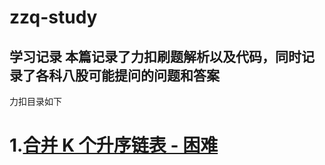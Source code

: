 # zzq-study
学习记录
本篇记录了力扣刷题解析以及代码，同时记录了各科八股可能提问的问题和答案
---
力扣目录如下
# 1.[合并 K 个升序链表 - 困难](https://leetcode.cn/problems/merge-k-sorted-lists/?favorite=2cktkvj)
